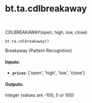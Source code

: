 <div itemscope itemtype="http://developers.google.com/ReferenceObject">
<meta itemprop="name" content="bt.ta.cdlbreakaway" />
<meta itemprop="path" content="Stable" />
</div>

# bt.ta.cdlbreakaway

<!-- Insert buttons and diff -->

<table class="tfo-notebook-buttons tfo-api nocontent" align="left">

</table>



CDLBREAKAWAY(open, high, low, close)

<pre class="devsite-click-to-copy prettyprint lang-py tfo-signature-link">
<code>bt.ta.cdlbreakaway()
</code></pre>



<!-- Placeholder for "Used in" -->

Breakaway (Pattern Recognition)

#### Inputs:


* <b>`prices`</b>: ['open', 'high', 'low', 'close']


#### Outputs:

integer (values are -100, 0 or 100)
